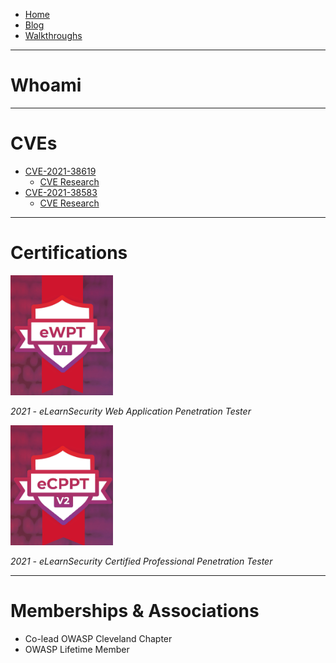 - [Home](index.md)
- [Blog](blog.md)
- [Walkthroughs](walkthroughs.md)

---
# Whoami



---
# CVEs
- [CVE-2021-38619](https://nvd.nist.gov/vuln/detail/CVE-2021-38619)
  - [CVE Research](https://github.com/charlesbickel/CVE-2021-38619)
- [CVE-2021-38583](https://nvd.nist.gov/vuln/detail/CVE-2021-38583)
  - [CVE Research](https://github.com/charlesbickel/CVE-2021-38583)

---
# Certifications

[![eWPT](images/eWPTv1.png)](https://verified.elearnsecurity.com/certificates/663edff9-68cf-4d94-9dd9-b642a1160a09)

*2021 - eLearnSecurity Web Application Penetration Tester*


[![eCPPT](images/eCPPTv2.png)](https://verified.elearnsecurity.com/certificates/20cde042-3157-4a46-9423-5d792136ecc7)

*2021 - eLearnSecurity Certified Professional Penetration Tester*

---
# Memberships & Associations

- Co-lead OWASP Cleveland Chapter
- OWASP Lifetime Member
